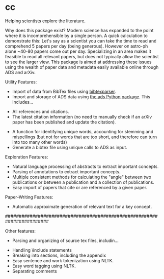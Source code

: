 # cc
Helping scientists explore the literature.

Why does this package exist?
Modern science has expanded to the point where it is incomprehensible by a single person.
A quick calculation to demonstrate this:
Let's say as a scientist you can take the time to read and comprehend 5 papers per day (being generous).
However on astro-ph alone ~40-80 papers come out per day.
Specializing in an area makes it feasible to read all relevant papers, but does not typically allow the scientist to see the larger view.
This package is aimed at addressing these issues using the wealth of paper data and metadata easily available online through ADS and arXiv.

Utility Features:
* Import of data from BibTex files using [bibtexparser](https://github.com/sciunto-org/python-bibtexparser).
* Import and storage of ADS data using [the ads Python package](https://ads.readthedocs.io/en/latest/#the-ads-python-package). This includes...
- All references and citations.
- The latest citation information (no need to manually check if an arXiv paper has been published and update the citation).
* A function for identifying unique words, accounting for stemming and mispellings (but not for words that are too short, and therefore can turn into too many other words)
* Generate a bibtex file using unique calls to ADS as input.

Exploration Features:
* Natural language processing of abstracts to extract important concepts.
* Parsing of annotations to extract important concepts.
* Multiple consistent methods for calculating the "angle" between two publications or between a publication and a collection of publications.
* Easy import of papers that cite or are referenced by a given paper.

Paper-Writing Features:
* Automatic approximate generation of relevant text for a key concept.

########################################################################

Other features:
* Parsing and organizing of source tex files, includin...
- Handling \include statements
- Breaking into sections, including the appendix
- Easy sentence and work tokenization using NLTK.
- Easy word tagging using NLTK.
- Separating comments

